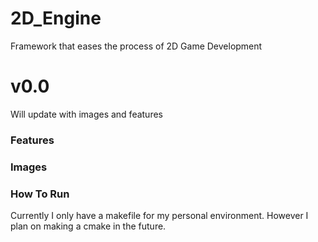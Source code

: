 # 2D_Engine
Framework that eases the process of 2D Game Development

# v0.0
Will update with images and features

### Features

### Images

### How To Run

Currently I only have a makefile for my personal environment. However I plan on making a cmake in the future.
